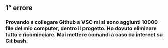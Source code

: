 ## **1° errore**

### Provando a collegare Github a VSC mi si sono aggiunti 10000 file del mio computer, dentro il progetto. Ho dovuto eliminare tutto e ricominciare. Mai mettere comandi a caso da internet su Git bash.